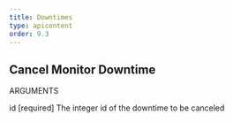 ```yaml
---
title: Downtimes
type: apicontent
order: 9.3
---
```


## Cancel Monitor Downtime
ARGUMENTS

id [required]
The integer id of the downtime to be canceled
